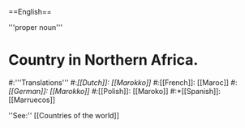 ==English==

'''proper noun'''

# Country in Northern Africa.
#:'''Translations'''
#:*[[Dutch]]: [[Marokko]]
#:*[[French]]: [[Maroc]]
#:*[[German]]: [[Marokko]]
#:*[[Polish]]: [[Maroko]]
#:*[[Spanish]]: [[Marruecos]]

''See:'' [[Countries of the world]]